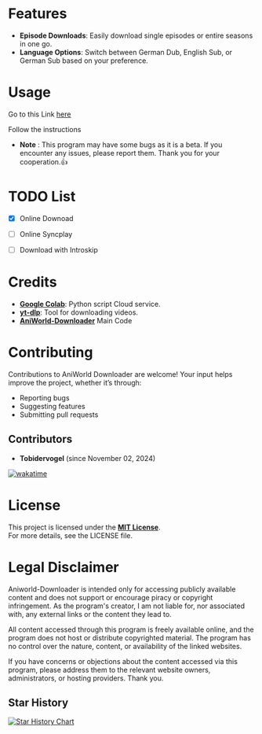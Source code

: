 # Features

- **Episode Downloads**: Easily download single episodes or entire seasons in one go.
- **Language Options**: Switch between German Dub, English Sub, or German Sub based on your preference.




# Usage

Go to this Link [here](https://colab.research.google.com/drive/1urNFWavQ-tyIByEIFPDUL1qh2pVg1OnR?usp=sharing)

Follow the instructions

   + **Note** : This program may have some bugs as it is a beta. If you encounter any issues, please report them. Thank you for your cooperation.👍



# TODO List

- [X] Online Downoad
- [ ] Online Syncplay
- [ ] Download with Introskip



# Credits
- **[Google Colab](https://colab.research.google.com/drive/1urNFWavQ-tyIByEIFPDUL1qh2pVg1OnR?usp=sharing)**: Python script Cloud service.
- **[yt-dlp](https://github.com/yt-dlp/yt-dlp.git)**: Tool for downloading videos.
- **[AniWorld-Downloader](https://github.com/phoenixthrush/AniWorld-Downloader)** Main Code

  

# Contributing
Contributions to AniWorld Downloader are welcome! Your input helps improve the project, whether it’s through:
- Reporting bugs
- Suggesting features
- Submitting pull requests

## Contributors
- **Tobidervogel** (since November 02, 2024)
  
[![wakatime](https://wakatime.com/badge/github/Tobidervogel/Aniworld-Downoader-Online.svg)](https://wakatime.com/badge/github/Tobidervogel/Aniworld-Downoader-Online)


# License
This project is licensed under the **[MIT License](LICENSE)**.  
For more details, see the LICENSE file.



# Legal Disclaimer

Aniworld-Downloader is intended only for accessing publicly available content and does not support or encourage piracy or copyright infringement. As the program's creator, I am not liable for, nor associated with, any external links or the content they lead to.

All content accessed through this program is freely available online, and the program does not host or distribute copyrighted material. The program has no control over the nature, content, or availability of the linked websites.

If you have concerns or objections about the content accessed via this program, please address them to the relevant website owners, administrators, or hosting providers. Thank you.



## Star History

<a href="https://www.star-history.com/#Tobidervogel/Aniworld-Downoader-Online&Timeline">
 <picture>
   <source media="(prefers-color-scheme: dark)" srcset="https://api.star-history.com/svg?repos=Tobidervogel/Aniworld-Downoader-Online&type=Timeline&theme=dark" />
   <source media="(prefers-color-scheme: light)" srcset="https://api.star-history.com/svg?repos=Tobidervogel/Aniworld-Downoader-Online&type=Timeline" />
   <img alt="Star History Chart" src="https://api.star-history.com/svg?repos=Tobidervogel/Aniworld-Downoader-Online&type=Timeline" />
 </picture>
</a>







